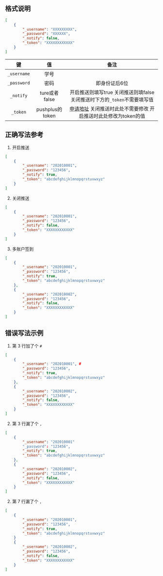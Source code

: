 ## 格式说明

```json
[
    {
        "_username": "XXXXXXXXX",
        "_password": "XXXXXX",
        "_notify": false,
        "_token": "XXXXXXXXXXXX"
    }
]
```

|键|值|备注|
|:-:|:-:|:-:|
|`_username`|学号||
|`_password`|密码|即身份证后6位|
|`_notify`|ture或者false|开启推送则填写true 关闭推送则填false 关闭推送时下方的`_token`不需要填写值|
|`_token`|pushplus的token|[申请地址](http://www.pushplus.plus/push1.html) 关闭推送时此处不需要修改 开启推送时此处修改为token的值|

## 正确写法参考

1. 开启推送

```json
[
    {
        "_username": "202010001",
        "_password": "123456",
        "_notify": true,
        "_token": "abcdefghijklmnopqrstuvwxyz"
    }
]
```

2. 关闭推送

```json
[
    {
        "_username": "202010001",
        "_password": "123456",
        "_notify": false,
        "_token": "XXXXXXXXXXXX"
    }
]
```

3. 多账户签到

```json
[
    {
        "_username": "202010001",
        "_password": "123456",
        "_notify": true,
        "_token": "abcdefghijklmnopqrstuvwxyz"
    },
    {
        "_username": "202010002",
        "_password": "123456",
        "_notify": false,
        "_token": "XXXXXXXXXXXX"
    }
]
```

## 错误写法示例

1. 第 3 行加了个 `#`

```json
[
    {
        "_username": "202010001", #
        "_password": "123456",
        "_notify": true,
        "_token": "abcdefghijklmnopqrstuvwxyz"
    },
    {
        "_username": "202010002",
        "_password": "123456",
        "_notify": false,
        "_token": "XXXXXXXXXXXX"
    }
]
```

2. 第 3 行漏了个 `,`

```json
[
    {
        "_username": "202010001"
        "_password": "123456",
        "_notify": true,
        "_token": "abcdefghijklmnopqrstuvwxyz"
    },
    {
        "_username": "202010002",
        "_password": "123456",
        "_notify": false,
        "_token": "XXXXXXXXXXXX"
    }
]
```

2. 第 7 行漏了个 `,`

```json
[
    {
        "_username": "202010001",
        "_password": "123456",
        "_notify": true,
        "_token": "abcdefghijklmnopqrstuvwxyz"
    }
    {
        "_username": "202010002",
        "_password": "123456",
        "_notify": false,
        "_token": "XXXXXXXXXXXX"
    }
]
```
